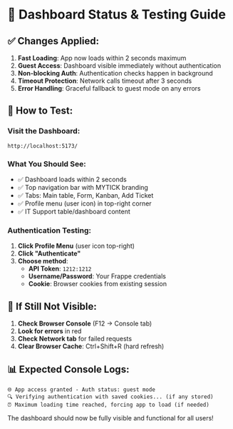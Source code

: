 # 🚀 Dashboard Status & Testing Guide

## ✅ **Changes Applied:**

1. **Fast Loading**: App now loads within 2 seconds maximum
2. **Guest Access**: Dashboard visible immediately without authentication
3. **Non-blocking Auth**: Authentication checks happen in background
4. **Timeout Protection**: Network calls timeout after 3 seconds
5. **Error Handling**: Graceful fallback to guest mode on any errors

## 🔧 **How to Test:**

### **Visit the Dashboard:**
```
http://localhost:5173/
```

### **What You Should See:**
- ✅ Dashboard loads within 2 seconds
- ✅ Top navigation bar with MYTICK branding
- ✅ Tabs: Main table, Form, Kanban, Add Ticket
- ✅ Profile menu (user icon) in top-right corner
- ✅ IT Support table/dashboard content

### **Authentication Testing:**
1. **Click Profile Menu** (user icon top-right)
2. **Click "Authenticate"** 
3. **Choose method**:
   - **API Token**: `1212:1212` 
   - **Username/Password**: Your Frappe credentials
   - **Cookie**: Browser cookies from existing session

## 🐛 **If Still Not Visible:**

1. **Check Browser Console** (F12 → Console tab)
2. **Look for errors** in red
3. **Check Network tab** for failed requests
4. **Clear Browser Cache**: Ctrl+Shift+R (hard refresh)

## 📊 **Expected Console Logs:**
```
🌐 App access granted - Auth status: guest mode
🔍 Verifying authentication with saved cookies... (if any stored)
⏰ Maximum loading time reached, forcing app to load (if needed)
```

The dashboard should now be fully visible and functional for all users!